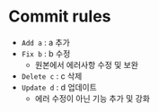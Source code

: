 # Commit rules

- `Add a` : a 추가
- `Fix b` : b 수정
  - 원본에서 에러사항 수정 및 보완
- `Delete c` : c 삭제
- `Update d` : d 업데이트
  - 에러 수정이 아닌 기능 추가 및 강화